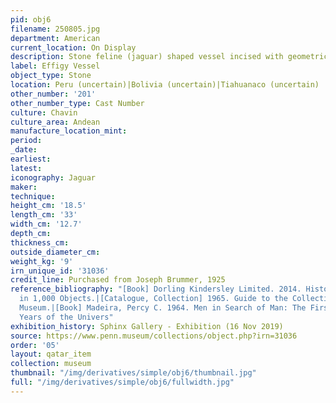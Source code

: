```yaml
---
pid: obj6
filename: 250805.jpg
department: American
current_location: On Display
description: Stone feline (jaguar) shaped vessel incised with geometric motifs.
label: Effigy Vessel
object_type: Stone
location: Peru (uncertain)|Bolivia (uncertain)|Tiahuanaco (uncertain)
other_number: '201'
other_number_type: Cast Number
culture: Chavin
culture_area: Andean
manufacture_location_mint:
period:
_date:
earliest:
latest:
iconography: Jaguar
maker:
technique:
height_cm: '18.5'
length_cm: '33'
width_cm: '12.7'
depth_cm:
thickness_cm:
outside_diameter_cm:
weight_kg: '9'
irn_unique_id: '31036'
credit_line: Purchased from Joseph Brummer, 1925
reference_bibliography: "[Book] Dorling Kindersley Limited. 2014. History of the World
  in 1,000 Objects.|[Catalogue, Collection] 1965. Guide to the Collections, The University
  Museum.|[Book] Madeira, Percy C. 1964. Men in Search of Man: The First Seventy-Five
  Years of the Univers"
exhibition_history: Sphinx Gallery - Exhibition (16 Nov 2019)
source: https://www.penn.museum/collections/object.php?irn=31036
order: '05'
layout: qatar_item
collection: museum
thumbnail: "/img/derivatives/simple/obj6/thumbnail.jpg"
full: "/img/derivatives/simple/obj6/fullwidth.jpg"
---
```

